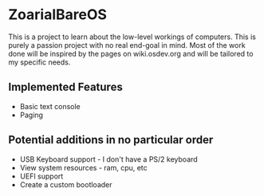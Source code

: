 # ZoarialBareOS

This is a project to learn about the low-level workings of computers.
This is purely a passion project with no real end-goal in mind. 
Most of the work done will be inspired by the pages on wiki.osdev.org and will be tailored to my specific needs.

## Implemented Features
* Basic text console
* Paging

## Potential additions in no particular order
* USB Keyboard support - I don't have a PS/2 keyboard
* View system resources - ram, cpu, etc
* UEFI support
* Create a custom bootloader